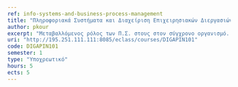 ```yaml
---
ref: info-systems-and-business-process-management
title: "Πληροφοριακά Συστήματα και Διαχείριση Επιχειρησιακών Διεργασιών"
author: pkour
excerpt: "Μεταβαλλόμενος ρόλος των Π.Σ. στους στον σύγχρονο οργανισμό. Πληροφοριακά συστήματα και διαχείριση εφοδιαστικής αλυσίδας (Supply Chain Management). Πληροφοριακά Συστήματα και διαχείριση πελατειακών σχέσεων (Customer Relationship Management). Χρήση Πληροφοριακών Συστημάτων σε λειτουργικό, διοικητικό και στρατηγικό επίπεδο. Ηλεκτρονικό επιχειρείν και η διαδικτυακή επιχείρηση. Σύγχρονα μοντέλα αξιοποίησης πληροφοριακών πόρων. Μοντελοποίηση επιχειρηματικών διεργασιών. Πληροφοριακά Συστήματα διαχείρισης δεδομένων και ροών εργασίας (Workflow and Document Management Systems). Εξορθολογισμός και αναδιοργάνωση επιχειρηματικών διεργασιών με τη βοήθεια των Π.Σ. Στρατηγικός Σχεδιασμός Π.Σ."
uri: "http://195.251.111.111:8085/eclass/courses/DIGAPIN101"
code: DIGAPIN101
semester: 1
type: "Υποχρεωτικό"
hours: 5
ects: 5
---
```

